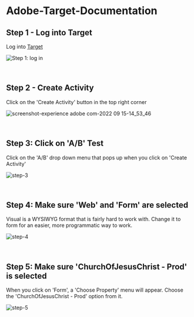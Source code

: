 # Adobe-Target-Documentation

## Step 1 - Log into Target

Log into [Target](https://experience.adobe.com/#/@lds-church/home)

![Step 1: log in](https://user-images.githubusercontent.com/11747875/190506042-2eb1044f-a23b-4c95-8269-48e2bb36f5ba.png)

<br>

## Step 2 - Create Activity

Click on the 'Create Activity' button in the top right corner

![screenshot-experience adobe com-2022 09 15-14_53_46](https://user-images.githubusercontent.com/11747875/190506942-f254d66f-5e7d-4081-afc0-f6a86e9aa97a.png)

<br>

## Step 3: Click on 'A/B' Test

Click on the 'A/B' drop down menu that pops up when you click on 'Create Activity'

![step-3](https://user-images.githubusercontent.com/11747875/190507349-ab22e138-39cb-4c87-8911-7d3388a33dcd.png)

<br>

## Step 4: Make sure 'Web' and 'Form' are selected

Visual is a WYSIWYG format that is fairly hard to work with.  Change it to form for an easier,  more programmatic way to work.

![step-4](https://user-images.githubusercontent.com/11747875/190508023-e5c96145-c8d1-4b70-a3df-198d261a5643.png)

<br>

## Step 5: Make sure 'ChurchOfJesusChrist - Prod' is selected

When you click on 'Form', a 'Choose Property' menu will appear.  Choose the 'ChurchOfJesusChrist - Prod' option from it.

![step-5](https://user-images.githubusercontent.com/11747875/190508597-77255f36-3b53-4d8e-8aec-8f844b14534b.png)

<br>

